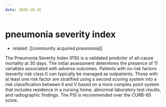 ```yaml
---
date: 2020-10-26
---
```


# pneumonia severity index

- related: [[community acquired pneumonia]]

The Pneumonia Severity Index (PSI) is a validated predictor of all-cause mortality at 30 days. The initial assessment determines the presence of 11 variables associated with adverse outcomes. Patients with no risk factors (severity risk class I) can typically be managed as outpatients. Those with at least one risk factor are stratified using a second scoring system into a risk classification between II and V based on a more complex point system that includes residence in a nursing home, abnormal laboratory test results, and radiographic findings. The PSI is recommended over the CURB-65 score.
